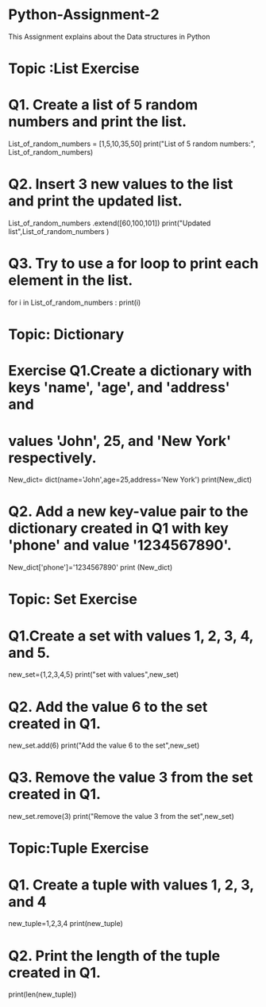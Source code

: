 # Python-Assignment-2
This  Assignment explains about the Data structures in Python
# Topic :List Exercise
# Q1. Create a list of 5 random numbers and print the list.
List_of_random_numbers = [1,5,10,35,50]
print("List of 5 random numbers:", List_of_random_numbers)

# Q2. Insert 3 new values to the list and print the updated list.
List_of_random_numbers .extend([60,100,101])
print("Updated list",List_of_random_numbers )

# Q3. Try to use a for loop to print each element in the list.
for i in List_of_random_numbers :
    print(i)

# Topic: Dictionary
# Exercise Q1.Create a dictionary with keys 'name', 'age', and 'address' and
# values 'John', 25, and 'New York' respectively.
New_dict= dict(name='John',age=25,address='New York')
print(New_dict)

# Q2. Add a new key-value pair to the dictionary created in Q1 with key 'phone' and value '1234567890'.
New_dict['phone']='1234567890'
print (New_dict)

# Topic: Set Exercise
# Q1.Create a set with values 1, 2, 3, 4, and 5.
new_set={1,2,3,4,5}
print("set with values",new_set)

# Q2. Add the value 6 to the set created in Q1.
new_set.add(6)
print("Add the value 6 to the set",new_set)

# Q3. Remove the value 3 from the set created in Q1.
new_set.remove(3)
print("Remove the value 3 from the set",new_set)

# Topic:Tuple Exercise
# Q1. Create a tuple with values 1, 2, 3, and 4
new_tuple=1,2,3,4
print(new_tuple)

# Q2. Print the length of the tuple created in Q1.
print(len(new_tuple))

